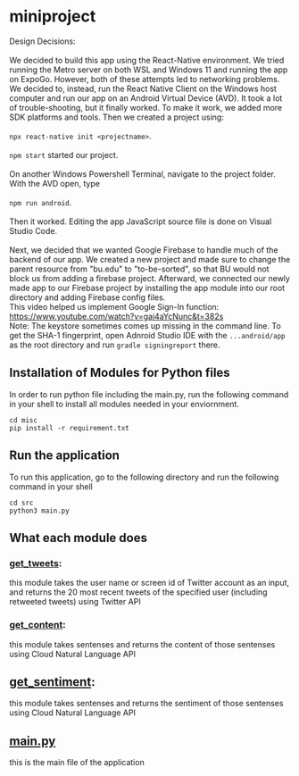 # miniproject

Design Decisions:<br />
<br />
We decided to build this app using the React-Native environment. We tried running the Metro server on both WSL and Windows 11 and running the app on ExpoGo. However, both of these attempts led to networking problems. We decided to, instead, run the React Native Client on the Windows host computer and run our app on an Android Virtual Device (AVD). It took a lot of trouble-shooting, but it finally worked. To make it work, we added more SDK platforms and tools. Then we created a project using:<br />
<br />
``npx react-native init <projectname>``.<br />
<br />
``npm start`` started our project.<br />
<br />
On another Windows Powershell Terminal, navigate to the project folder. With the AVD open, type<br />
<br />
``npm run android``.<br />
<br />
Then it worked. Editing the app JavaScript source file is done on Visual Studio Code.<br />
<br />
Next, we decided that we wanted Google Firebase to handle much of the backend of our app. We created a new project and made sure to change the parent resource from "bu.edu" to "to-be-sorted", so that BU would not block us from adding a firebase project. Afterward, we connected our newly made app to our Firebase project by installing the app module into our root directory and adding Firebase config files.
<br />
This video helped us implement Google Sign-In function: https://www.youtube.com/watch?v=gai4aYcNunc&t=382s
<br />
Note: The keystore sometimes comes up missing in the command line. To get the SHA-1 fingerprint, open Adnroid Studio IDE with the `...android/app` as the root directory and run `gradle signingreport` there.

## Installation of Modules for Python files
In order to run python file including the main.py, run the following command in your shell to install all modules needed in your enviornment.
```
cd misc
pip install -r requirement.txt
```

## Run the application
To run this application, go to the following directory and run the following command in your shell
```
cd src
python3 main.py
```

## What each module does
### [get_tweets](../miniproject/src/get_tweets.py): 
this module takes the user name or screen id of Twitter account as an input, and returns the 20 most recent tweets of the specified user (including retweeted tweets) using Twitter API

### [get_content](../miniproject/src/get_content.py):
this module takes sentenses and returns the content of those sentenses using Cloud Natural Language API

## [get_sentiment](../miniproject/src/get_sentiment.py):
this module takes sentenses and returns the sentiment of those sentenses using Cloud Natural Language API

## [main.py](../miniproject/src/main.py)
this is the main file of the application
